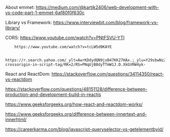 About emmet: https://medium.com/@kartik2406/web-development-with-vs-code-part-1-emmet-6af80f0f630c

Library vs Framework: https://www.interviewbit.com/blog/framework-vs-library/

CORS:   https://www.youtube.com/watch?v=PNtFSVU-YTI

        https://www.youtube.com/watch?v=tcLW5d0KAYE

        https://r.search.yahoo.com/_ylt=AwrKDdydQN9jxB47KK27HAx.;_ylu=Y29sbwNzZzMEcG9zAzUEdnRpZAMEc2VjA3Ny/RV=2/RE=1675604254/RO=10/RU=https%3a%2f%2fstackoverflow.com%2fquestions%2f47103818%2freact-crossorigin-in-script-tag/RK=2/RS=PNqUjB8dyTTmW1J.D.XkGVRW4yk-

React and ReactDom: https://stackoverflow.com/questions/34114350/react-vs-reactdom

https://stackoverflow.com/questions/48151128/difference-between-production-and-development-build-in-reactjs

https://www.geeksforgeeks.org/how-react-and-reactdom-works/

https://www.geeksforgeeks.org/difference-between-innertext-and-innerhtml/

https://careerkarma.com/blog/javascript-queryselector-vs-getelementbyid/

